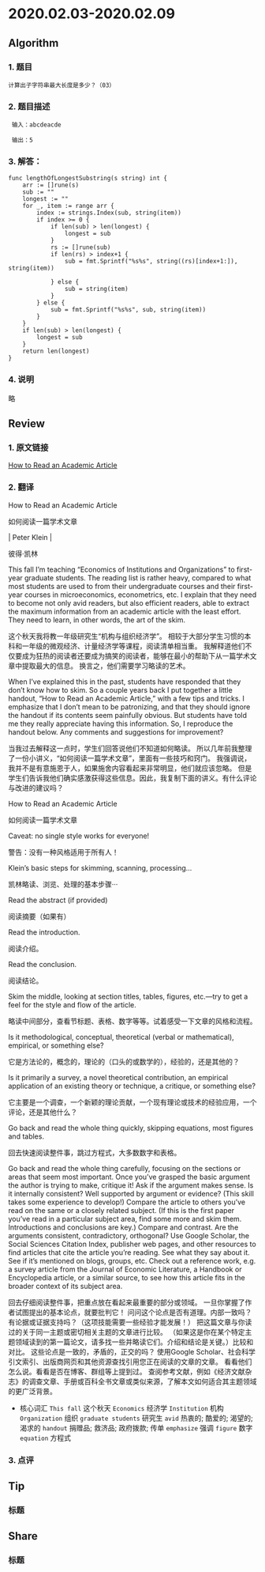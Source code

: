 # 2020.02.03-2020.02.09

## Algorithm
### 1. 题目
```
计算出子字符串最大长度是多少？（03）
```
### 2. 题目描述
```
 输入：abcdeacde

 输出：5
```

### 3. 解答：
```golang
func lengthOfLongestSubstring(s string) int {
	arr := []rune(s)
	sub := ""
	longest := ""
	for _, item := range arr {
		index := strings.Index(sub, string(item))
		if index >= 0 {
			if len(sub) > len(longest) {
				longest = sub
			}
			rs := []rune(sub)
			if len(rs) > index+1 {
				sub = fmt.Sprintf("%s%s", string((rs)[index+1:]), string(item))

			} else {
				sub = string(item)
			}
		} else {
			sub = fmt.Sprintf("%s%s", sub, string(item))
		}
	}
	if len(sub) > len(longest) {
		longest = sub
	}
	return len(longest)
}
```
### 4. 说明
略

## Review
### 1. 原文链接
[How to Read an Academic Article](https://organizationsandmarkets.com/2010/08/31/how-to-read-an-academic-article/)

### 2. 翻译
How to Read an Academic Article

如何阅读一篇学术文章

| Peter Klein |

彼得·凯林

This fall I’m teaching “Economics of Institutions and Organizations” to first-year graduate students. 
The reading list is rather heavy, compared to what most students are used to from their undergraduate courses and their first-year courses in microeconomics, econometrics, etc. 
I explain that they need to become not only avid readers, but also efficient readers, able to extract the maximum information from an academic article with the least effort. 
They need to learn, in other words, the art of the skim.

这个秋天我将教一年级研究生“机构与组织经济学”。
相较于大部分学生习惯的本科和一年级的微观经济、计量经济学等课程，阅读清单相当重。
我解释道他们不仅要成为狂热的阅读者还要成为搞笑的阅读者，能够在最小的帮助下从一篇学术文章中提取最大的信息。
换言之，他们需要学习略读的艺术。

When I’ve explained this in the past, students have responded that they don’t know how to skim. 
So a couple years back I put together a little handout, “How to Read an Academic Article,” with a few tips and tricks. 
I emphasize that I don’t mean to be patronizing, and that they should ignore the handout if its contents seem painfully obvious. 
But students have told me they really appreciate having this information. So, I reproduce the handout below. Any comments and suggestions for improvement?

当我过去解释这一点时，学生们回答说他们不知道如何略读。
所以几年前我整理了一份小讲义，“如何阅读一篇学术文章”，里面有一些技巧和窍门。
我强调说，我并不是有意施恩于人，如果施舍内容看起来非常明显，他们就应该忽略。
但是学生们告诉我他们确实感激获得这些信息。因此，我复制下面的讲义。有什么评论与改进的建议吗？

How to Read an Academic Article

如何阅读一篇学术文章

Caveat: no single style works for everyone!

警告：没有一种风格适用于所有人！

Klein’s basic steps for skimming, scanning, processing…

凯林略读、浏览、处理的基本步骤···

Read the abstract (if provided)

阅读摘要（如果有）

Read the introduction.

阅读介绍。

Read the conclusion.

阅读结论。

Skim the middle, looking at section titles, tables, figures, etc.—try to get a feel for the style and flow of the article.

略读中间部分，查看节标题、表格、数字等等。试着感受一下文章的风格和流程。

Is it methodological, conceptual, theoretical (verbal or mathematical), empirical, or something else?

它是方法论的，概念的，理论的（口头的或数学的），经验的，还是其他的？

Is it primarily a survey, a novel theoretical contribution, an empirical application of an existing theory or technique, a critique, or something else?

它主要是一个调查，一个新颖的理论贡献，一个现有理论或技术的经验应用，一个评论，还是其他什么？

Go back and read the whole thing quickly, skipping equations, most figures and tables.

回去快速阅读整件事，跳过方程式，大多数数字和表格。

Go back and read the whole thing carefully, focusing on the sections or areas that seem most important.
Once you’ve grasped the basic argument the author is trying to make, critique it!
Ask if the argument makes sense. Is it internally consistent? Well supported by argument or evidence? (This skill takes some experience to develop!)
Compare the article to others you’ve read on the same or a closely related subject. 
(If this is the first paper you’ve read in a particular subject area, find some more and skim them. Introductions and conclusions are key.) Compare and contrast. 
Are the arguments consistent, contradictory, orthogonal?
Use Google Scholar, the Social Sciences Citation Index, publisher web pages, and other resources to find articles that cite the article you’re reading. 
See what they say about it. See if it’s mentioned on blogs, groups, etc.
Check out a reference work, e.g. a survey article from the Journal of Economic Literature, a Handbook or Encyclopedia article, or a similar source, to see how this article fits in the broader context of its subject area.

回去仔细阅读整件事，把重点放在看起来最重要的部分或领域。
一旦你掌握了作者试图提出的基本论点，就要批判它！
问问这个论点是否有道理。内部一致吗？有论据或证据支持吗？（这项技能需要一些经验才能发展！）
把这篇文章与你读过的关于同一主题或密切相关主题的文章进行比较。
（如果这是你在某个特定主题领域读到的第一篇论文，请多找一些并略读它们。介绍和结论是关键。）比较和对比。
这些论点是一致的，矛盾的，正交的吗？
使用Google Scholar、社会科学引文索引、出版商网页和其他资源查找引用您正在阅读的文章的文章。
看看他们怎么说。看看是否在博客、群组等上提到过。
查阅参考文献，例如《经济文献杂志》的调查文章、手册或百科全书文章或类似来源，了解本文如何适合其主题领域的更广泛背景。


- 核心词汇
`This fall` 这个秋天
`Economics` 经济学
`Institution` 机构
`Organization` 组织
`graduate students` 研究生
`avid` 热衷的; 酷爱的; 渴望的; 渴求的
`handout` 捐赠品; 救济品; 政府拨款; 传单
`emphasize` 强调
`figure` 数字 
`equation` 方程式



### 3. 点评


## Tip
### 标题


## Share
### 标题